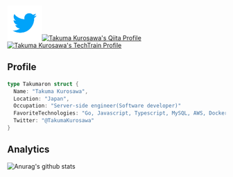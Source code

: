 <a href="https://twitter.com/TakumaKurosawa"><img src="https://raw.githubusercontent.com/github/explore/80688e429a7d4ef2fca1e82350fe8e3517d3494d/topics/twitter/twitter.png" alt="Takuma Kurosawa's Twitter Profile" width="80"></a><a href="https://qiita.com/TakumaKurosawa"><img src="https://user-images.githubusercontent.com/39955827/92426538-246a0280-f1c5-11ea-9a60-9b85e86bb662.png" alt="Takuma Kurosawa's Qiita Profile" height="80"></a><a href="https://techbowl.co.jp/techtrain/mentors/78"><img src="https://user-images.githubusercontent.com/39955827/92427155-b6bed600-f1c6-11ea-9bc2-43a14d2a9627.jpg" alt="Takuma Kurosawa's TechTrain Profile" width="80"></a>

## Profile
``` go
type Takumaron struct {
  Name: "Takuma Kurosawa",
  Location: "Japan",
  Occupation: "Server-side engineer(Software developer)"
  FavoriteTechnologies: "Go, Javascript, Typescript, MySQL, AWS, Docker, Kubernetes(GKE), Nuxt(Vue)"
  Twitter: "@TakumaKurosawa"
}
```

## Analytics

![Anurag's github stats](https://github-readme-stats.vercel.app/api?username=Takumaron&count_private=true&show_icons=true&theme=radical)
